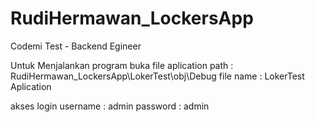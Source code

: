 # RudiHermawan_LockersApp
Codemi Test - Backend Egineer


Untuk Menjalankan program
buka file aplication 
path :
RudiHermawan_LockersApp\LokerTest\obj\Debug
file name : LokerTest Aplication

akses login 
username : admin
password : admin

